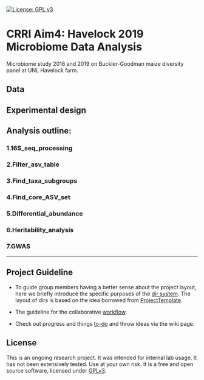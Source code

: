 

[![License: GPL v3](https://img.shields.io/badge/License-GPL%20v3-blue.svg)](http://www.gnu.org/licenses/gpl-3.0)

# CRRI Aim4: Havelock 2019 Microbiome Data Analysis

Microbiome study 2018 and 2019 on Buckler-Goodman maize diversity panel at UNL Havelock farm.

## Data


## Experimental design


## Analysis outline:

### 1.16S_seq_processing 

### 2.Filter_asv_table

### 3.Find_taxa_subgroups

### 4.Find_core_ASV_set 

### 5.Differential_abundance

### 6.Heritability_analysis

### 7.GWAS



---------

## Project Guideline

- To guide group members having a better sense about the project layout, here we briefly introduce the specific purposes of the [dir system](https://jyanglab.github.io/2017-01-07-project/). The layout of dirs is based on the idea borrowed from [ProjectTemplate](http://projecttemplate.net/architecture.html).

- The guideline for the collaborative [workflow](https://jyanglab.github.io/2017-01-10-project-using-github/).

- Check out progress and things [to-do](TODO.md) and throw ideas via the wiki page.


## License
This is an ongoing research project. It was intended for internal lab usage. It has not been extensively tested. Use at your own risk.
It is a free and open source software, licensed under [GPLv3](LICENSE).
